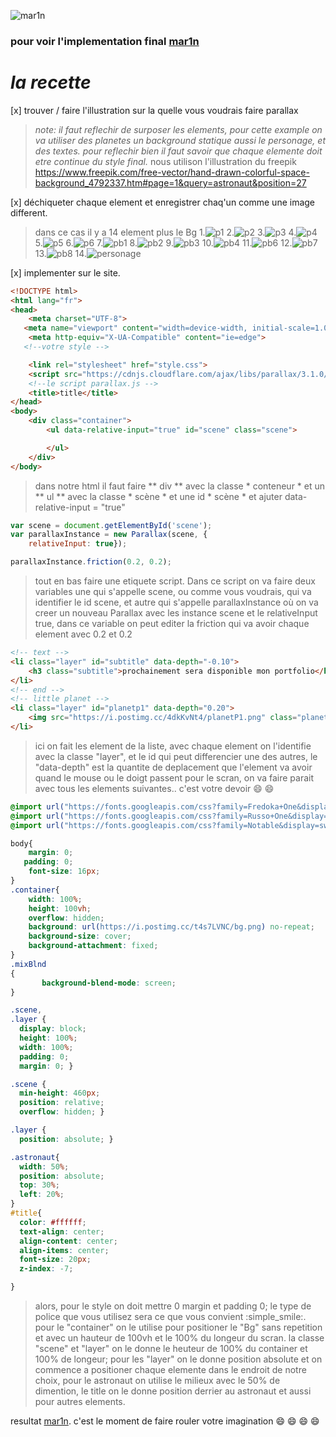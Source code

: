 [mar1n]: www.mar1n.com
![mar1n](https://i.postimg.cc/X7S6L6G1/parallax.gif)

### **pour voir l'implementation final [mar1n]**

# *la recette*
[x] trouver / faire l'illustration sur la quelle vous voudrais faire parallax
> *note: il faut reflechir de surposer les elements, pour cette example on va utiliser des planetes un background statique aussi le personage, et des textes. pour reflechir bien il faut savoir que chaque elemente doit etre continue du style final.* nous utilison l'illustration du freepik https://www.freepik.com/free-vector/hand-drawn-colorful-space-background_4792337.htm#page=1&query=astronaut&position=27

[x] déchiqueter chaque element et enregistrer chaq'un comme une image different.
>dans ce cas il y a 14 element plus le Bg
>1.![p1](https://i.postimg.cc/4dkKvNt4/planetP1.png) 2.![p2](https://i.postimg.cc/SKz2zznt/planetP2.png) 3.![p3](https://i.postimg.cc/4NB9CGCw/planetP3.png) 4.![p4](https://i.postimg.cc/hjTdN7g7/planetP4.png) 5.![p5](https://i.postimg.cc/j2y46FCm/planetP5.png) 6.![p6](https://i.postimg.cc/wvZwQN2y/planetP6.png) 7.![pb1](https://i.postimg.cc/Px26pcp4/planteB1.png) 8.![pb2](https://i.postimg.cc/1X3jvPh2/planteB2.png) 9.![pb3](https://i.postimg.cc/3w2VRnFS/planteB3.png) 10.![pb4](https://i.postimg.cc/KvY6N7mj/planteB4.png) 11.![pb6](https://i.postimg.cc/jScJbrGZ/planteB6.png) 12.![pb7](https://i.postimg.cc/qv4CS7ZN/planteB7.png) 13.![pb8](https://i.postimg.cc/3Nkkj4Rq/planteB8.png) 14.![personage](https://i.postimg.cc/8cc6yXyt/astronaut.png)

[x] implementer sur le site.
```html
<!DOCTYPE html>
<html lang="fr">
<head>
    <meta charset="UTF-8">
   <meta name="viewport" content="width=device-width, initial-scale=1.0">
    <meta http-equiv="X-UA-Compatible" content="ie=edge">
   <!--votre style -->

    <link rel="stylesheet" href="style.css">
    <script src="https://cdnjs.cloudflare.com/ajax/libs/parallax/3.1.0/parallax.min.js"></script>
    <!--le script parallax.js -->
    <title>title</title>
</head>
<body>
    <div class="container">
        <ul data-relative-input="true" id="scene" class="scene">

        </ul>
    </div>
</body>
```
>dans notre html il faut faire ** div ** avec la classe * conteneur * et un ** ul ** avec la classe * scène * et une id * scène * et ajuter data-relative-input = "true"
```javascript
var scene = document.getElementById('scene');
var parallaxInstance = new Parallax(scene, {
    relativeInput: true});

parallaxInstance.friction(0.2, 0.2);
```
>tout en bas faire une etiquete script. Dans ce script on va  faire deux variables une qui s'appelle scene, ou comme vous voudrais, qui va identifier le id scene, et autre qui s'appelle parallaxInstance où on va creer un nouveau Parallax avec les instance scene et le relativeInput true, dans ce variable on peut editer la friction qui va avoir chaque element avec 0.2 et 0.2
```html
<!-- text -->
<li class="layer" id="subtitle" data-depth="-0.10">
    <h3 class="subtitle">prochainement sera disponible mon portfolio</h3>
</li>
<!-- end -->
<!-- little planet -->
<li class="layer" id="planetp1" data-depth="0.20">
    <img src="https://i.postimg.cc/4dkKvNt4/planetP1.png" class="planetp1" alt="" srcset="">
</li>
```
>ici on fait les element de la liste, avec chaque element on l'identifie avec la classe "layer", et le id qui peut differencier une des autres, le "data-depth" est la quantite de deplacement que l'element va avoir quand le mouse ou le doigt passent pour le scran, on va faire parait avec tous les elements suivantes.. c'est votre devoir :smile: :smile:
```css
@import url("https://fonts.googleapis.com/css?family=Fredoka+One&display=swap" );
@import url("https://fonts.googleapis.com/css?family=Russo+One&display=swap" );
@import url("https://fonts.googleapis.com/css?family=Notable&display=swap");

body{
    margin: 0;
   padding: 0;
    font-size: 16px;
}
.container{
    width: 100%;
    height: 100vh;
    overflow: hidden;
    background: url(https://i.postimg.cc/t4s7LVNC/bg.png) no-repeat;
    background-size: cover;
    background-attachment: fixed;
}
.mixBlnd
{
       background-blend-mode: screen;
}

.scene,
.layer {
  display: block;
  height: 100%;
  width: 100%;
  padding: 0;
  margin: 0; }

.scene {
  min-height: 460px;
  position: relative;
  overflow: hidden; }

.layer {
  position: absolute; }

.astronaut{
  width: 50%;
  position: absolute;
  top: 30%;
  left: 20%;
}
#title{
  color: #ffffff;
  text-align: center;
  align-content: center;
  align-items: center;
  font-size: 20px;
  z-index: -7;

}
```
>alors, pour le style on doit mettre 0 margin et padding 0; le type de police que vous utilisez sera ce que vous convient :simple_smile:. pour le "container" on le utilise pour positioner le "Bg" sans repetition et avec un hauteur de 100vh et le 100% du longeur du scran. la classe "scene" et "layer" on le donne le heuteur de 100% du container et 100% de longeur; pour les "layer" on le donne position absolute et on commence a positioner chaque elemente dans le endroit de notre choix, pour le astronaut on utilise le milieux avec le 50% de dimention, le title on le donne position derrier au astronaut et aussi pour  autres elements.

resultat [mar1n]. c'est le moment de faire rouler votre imagination :smile: :smile: :smile: :smile:
